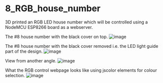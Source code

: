 # 8_RGB_house_number

3D printed an RGB LED house number which will be controlled using a NodeMCU ESP8266 board as a webserver.

The #8 house number with the black cover on top.
![image](https://github.com/lucasrathgeb/8_RGB_house_number/assets/121773312/47b69db3-dcc1-4e35-a301-6a1ffcca79de)

The #8 house number with the black cover removed i.e. the LED light guide part of the design.
![image](https://github.com/lucasrathgeb/8_RGB_house_number/assets/121773312/cca43e4d-4d8c-4f27-9bcd-5b8500b3be89)

View from another angle.
![image](https://github.com/lucasrathgeb/8_RGB_house_number/assets/121773312/d56b3d8e-79aa-4eed-aa7b-503a467d2899)

What the RGB control webpage looks like using jscolor elements for colour selection.
![image](https://github.com/lucasrathgeb/8_RGB_house_number/assets/121773312/b079df56-8e5c-4b6d-b5c5-04e28e680b34)



